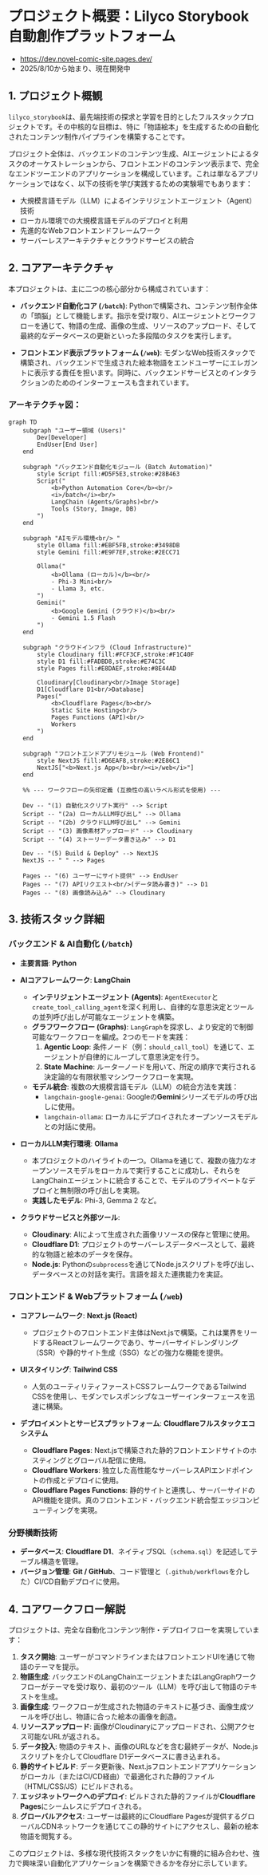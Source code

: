 # プロジェクト概要：Lilyco Storybook 自動創作プラットフォーム
- https://dev.novel-comic-site.pages.dev/
- 2025/8/10から始まり、現在開発中

## 1. プロジェクト概観

`lilyco_storybook`は、最先端技術の探求と学習を目的としたフルスタックプロジェクトです。その中核的な目標は、特に「物語絵本」を生成するための自動化されたコンテンツ制作パイプラインを構築することです。

プロジェクト全体は、バックエンドのコンテンツ生成、AIエージェントによるタスクのオーケストレーションから、フロントエンドのコンテンツ表示まで、完全なエンドツーエンドのアプリケーションを構成しています。これは単なるアプリケーションではなく、以下の技術を学び実践するための実験場でもあります：
- 大規模言語モデル（LLM）によるインテリジェントエージェント（Agent）技術
- ローカル環境での大規模言語モデルのデプロイと利用
- 先進的なWebフロントエンドフレームワーク
- サーバーレスアーキテクチャとクラウドサービスの統合

## 2. コアアーキテクチャ

本プロジェクトは、主に二つの核心部分から構成されています：

- **バックエンド自動化コア (`/batch`)**: Pythonで構築され、コンテンツ制作全体の「頭脳」として機能します。指示を受け取り、AIエージェントとワークフローを通じて、物語の生成、画像の生成、リソースのアップロード、そして最終的なデータベースの更新といった多段階のタスクを実行します。

- **フロントエンド表示プラットフォーム (`/web`)**: モダンなWeb技術スタックで構築され、バックエンドで生成された絵本物語をエンドユーザーにエレガントに表示する責任を担います。同時に、バックエンドサービスとのインタラクションのためのインターフェースも含まれています。

### アーキテクチャ図：

```mermaid
graph TD
    subgraph "ユーザー領域 (Users)"
        Dev[Developer]
        EndUser[End User]
    end

    subgraph "バックエンド自動化モジュール (Batch Automation)"
        style Script fill:#D5F5E3,stroke:#28B463
        Script("
            <b>Python Automation Core</b><br/>
            <i>/batch</i><br/>
            LangChain (Agents/Graphs)<br/>
            Tools (Story, Image, DB)
        ")
    end

    subgraph "AIモデル環境<br/> "
        style Ollama fill:#EBF5FB,stroke:#3498DB
        style Gemini fill:#E9F7EF,stroke:#2ECC71

        Ollama("
            <b>Ollama (ローカル)</b><br/>
            - Phi-3 Mini<br/>
            - Llama 3, etc.
        ")
        Gemini("
            <b>Google Gemini (クラウド)</b><br/>
            - Gemini 1.5 Flash
        ")
    end

    subgraph "クラウドインフラ (Cloud Infrastructure)"
        style Cloudinary fill:#FCF3CF,stroke:#F1C40F
        style D1 fill:#FADBD8,stroke:#E74C3C
        style Pages fill:#E8DAEF,stroke:#8E44AD

        Cloudinary[Cloudinary<br/>Image Storage]
        D1[Cloudflare D1<br/>Database]
        Pages("
            <b>Cloudflare Pages</b><br/>
            Static Site Hosting<br/>
            Pages Functions (API)<br/>
            Workers
        ")
    end
    
    subgraph "フロントエンドアプリモジュール (Web Frontend)"
        style NextJS fill:#D6EAF8,stroke:#2E86C1
        NextJS["<b>Next.js App</b><br/><i>/web</i>"]
    end

    %% --- ワークフローの矢印定義 (互換性の高いラベル形式を使用) ---

    Dev -- "(1) 自動化スクリプト実行" --> Script
    Script -- "(2a) ローカルLLM呼び出し" --> Ollama
    Script -- "(2b) クラウドLLM呼び出し" --> Gemini
    Script -- "(3) 画像素材アップロード" --> Cloudinary
    Script -- "(4) ストーリーデータ書き込み" --> D1
    
    Dev -- "(5) Build & Deploy" --> NextJS
    NextJS -- " " --> Pages
    
    Pages -- "(6) ユーザーにサイト提供" --> EndUser
    Pages -- "(7) APIリクエスト<br/>(データ読み書き)" --> D1
    Pages -- "(8) 画像読み込み" --> Cloudinary
```

## 3. 技術スタック詳細

### バックエンド & AI自動化 (`/batch`)

- **主要言語**: **Python**

- **AIコアフレームワーク**: **LangChain**
  - **インテリジェントエージェント (Agents)**: `AgentExecutor`と`create_tool_calling_agent`を深く利用し、自律的な意思決定とツールの並列呼び出しが可能なエージェントを構築。
  - **グラフワークフロー (Graphs)**: `LangGraph`を探求し、より安定的で制御可能なワークフローを編成。2つのモードを実践：
    1.  **Agentic Loop**: 条件ノード（例：`should_call_tool`）を通じて、エージェントが自律的にループして意思決定を行う。
    2.  **State Machine**: ルーターノードを用いて、所定の順序で実行される決定論的な有限状態マシンワークフローを実現。
  - **モデル統合**: 複数の大規模言語モデル（LLM）の統合方法を実践：
    - `langchain-google-genai`: Googleの**Gemini**シリーズモデルの呼び出しに使用。
    - `langchain-ollama`: ローカルにデプロイされたオープンソースモデルとの対話に使用。

- **ローカルLLM実行環境**: **Ollama**
  - 本プロジェクトのハイライトの一つ。Ollamaを通じて、複数の強力なオープンソースモデルをローカルで実行することに成功し、それらをLangChainエージェントに統合することで、モデルのプライベートなデプロイと無制限の呼び出しを実現。
  - **実践したモデル**: Phi-3, Gemma 2 など。

- **クラウドサービスと外部ツール**:
  - **Cloudinary**: AIによって生成された画像リソースの保存と管理に使用。
  - **Cloudflare D1**: プロジェクトのサーバーレスデータベースとして、最終的な物語と絵本のデータを保存。
  - **Node.js**: Pythonの`subprocess`を通じてNode.jsスクリプトを呼び出し、データベースとの対話を実行。言語を超えた連携能力を実証。

### フロントエンド & Webプラットフォーム (`/web`)

- **コアフレームワーク**: **Next.js (React)**
  - プロジェクトのフロントエンド主体はNext.jsで構築。これは業界をリードするReactフレームワークであり、サーバーサイドレンダリング（SSR）や静的サイト生成（SSG）などの強力な機能を提供。

- **UIスタイリング**: **Tailwind CSS**
  - 人気のユーティリティファーストCSSフレームワークであるTailwind CSSを使用し、モダンでレスポンシブなユーザーインターフェースを迅速に構築。

- **デプロイメントとサービスプラットフォーム**: **Cloudflareフルスタックエコシステム**
  - **Cloudflare Pages**: Next.jsで構築された静的フロントエンドサイトのホスティングとグローバル配信に使用。
  - **Cloudflare Workers**: 独立した高性能なサーバーレスAPIエンドポイントの作成とデプロイに使用。
  - **Cloudflare Pages Functions**: 静的サイトと連携し、サーバーサイドのAPI機能を提供。真のフロントエンド・バックエンド統合型エッジコンピューティングを実現。

### 分野横断技術

- **データベース**: **Cloudflare D1**、ネイティブSQL（`schema.sql`）を記述してテーブル構造を管理。
- **バージョン管理**: **Git / GitHub**、コード管理と（`.github/workflows`を介した）CI/CD自動デプロイに使用。

## 4. コアワークフロー解説

プロジェクトは、完全な自動化コンテンツ制作・デプロイフローを実現しています：
1.  **タスク開始**: ユーザーがコマンドラインまたはフロントエンドUIを通じて物語のテーマを提示。
2.  **物語生成**: バックエンドのLangChainエージェントまたはLangGraphワークフローがテーマを受け取り、最初のツール（LLM）を呼び出して物語のテキストを生成。
3.  **画像生成**: ワークフローが生成された物語のテキストに基づき、画像生成ツールを呼び出し、物語に合った絵本の画像を創造。
4.  **リソースアップロード**: 画像がCloudinaryにアップロードされ、公開アクセス可能なURLが返される。
5.  **データ投入**: 物語のテキスト、画像のURLなどを含む最終データが、Node.jsスクリプトを介してCloudflare D1データベースに書き込まれる。
6.  **静的サイトビルド**: データ更新後、Next.jsフロントエンドアプリケーションがローカル（またはCI/CD経由）で最適化された静的ファイル（HTML/CSS/JS）にビルドされる。
7.  **エッジネットワークへのデプロイ**: ビルドされた静的ファイルが**Cloudflare Pages**にシームレスにデプロイされる。
8.  **グローバルアクセス**: ユーザーは最終的にCloudflare Pagesが提供するグローバルCDNネットワークを通じてこの静的サイトにアクセスし、最新の絵本物語を閲覧する。

このプロジェクトは、多様な現代技術スタックをいかに有機的に組み合わせ、強力で興味深い自動化アプリケーションを構築できるかを存分に示しています。
